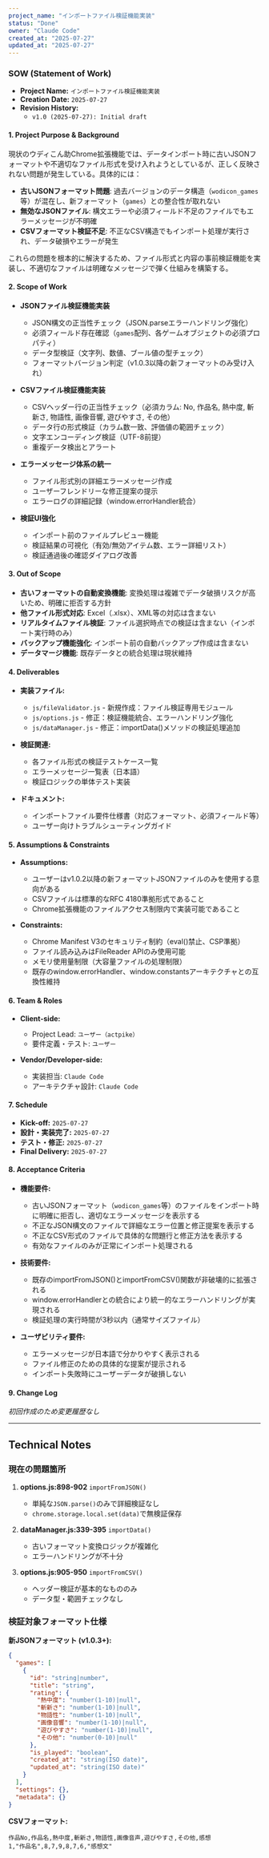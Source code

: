 ```yaml
---
project_name: "インポートファイル検証機能実装"
status: "Done"
owner: "Claude Code"
created_at: "2025-07-27"
updated_at: "2025-07-27"
---
```


### SOW (Statement of Work)

- **Project Name:** `インポートファイル検証機能実装`
- **Creation Date:** `2025-07-27`
- **Revision History:**
  - `v1.0 (2025-07-27): Initial draft`

#### 1. Project Purpose & Background

現状のウディこん助Chrome拡張機能では、データインポート時に古いJSONフォーマットや不適切なファイル形式を受け入れようとしているが、正しく反映されない問題が発生している。具体的には：

- **古いJSONフォーマット問題**: 過去バージョンのデータ構造（`wodicon_games`等）が混在し、新フォーマット（`games`）との整合性が取れない
- **無効なJSONファイル**: 構文エラーや必須フィールド不足のファイルでもエラーメッセージが不明確
- **CSVフォーマット検証不足**: 不正なCSV構造でもインポート処理が実行され、データ破損やエラーが発生

これらの問題を根本的に解決するため、ファイル形式と内容の事前検証機能を実装し、不適切なファイルは明確なメッセージで弾く仕組みを構築する。

#### 2. Scope of Work

- **JSONファイル検証機能実装**
  - JSON構文の正当性チェック（JSON.parseエラーハンドリング強化）
  - 必須フィールド存在確認（`games`配列、各ゲームオブジェクトの必須プロパティ）
  - データ型検証（文字列、数値、ブール値の型チェック）
  - フォーマットバージョン判定（v1.0.3以降の新フォーマットのみ受け入れ）
  
- **CSVファイル検証機能実装**
  - CSVヘッダー行の正当性チェック（必須カラム: No, 作品名, 熱中度, 斬新さ, 物語性, 画像音響, 遊びやすさ, その他）
  - データ行の形式検証（カラム数一致、評価値の範囲チェック）
  - 文字エンコーディング検証（UTF-8前提）
  - 重複データ検出とアラート

- **エラーメッセージ体系の統一**
  - ファイル形式別の詳細エラーメッセージ作成
  - ユーザーフレンドリーな修正提案の提示
  - エラーログの詳細記録（window.errorHandler統合）

- **検証UI強化**
  - インポート前のファイルプレビュー機能
  - 検証結果の可視化（有効/無効アイテム数、エラー詳細リスト）
  - 検証通過後の確認ダイアログ改善

#### 3. Out of Scope

- **古いフォーマットの自動変換機能**: 変換処理は複雑でデータ破損リスクが高いため、明確に拒否する方針
- **他ファイル形式対応**: Excel（.xlsx）、XML等の対応は含まない
- **リアルタイムファイル検証**: ファイル選択時点での検証は含まない（インポート実行時のみ）
- **バックアップ機能強化**: インポート前の自動バックアップ作成は含まない
- **データマージ機能**: 既存データとの統合処理は現状維持

#### 4. Deliverables

- **実装ファイル:**
  - `js/fileValidator.js` - 新規作成：ファイル検証専用モジュール
  - `js/options.js` - 修正：検証機能統合、エラーハンドリング強化
  - `js/dataManager.js` - 修正：importData()メソッドの検証処理追加

- **検証関連:**
  - 各ファイル形式の検証テストケース一覧
  - エラーメッセージ一覧表（日本語）
  - 検証ロジックの単体テスト実装

- **ドキュメント:**
  - インポートファイル要件仕様書（対応フォーマット、必須フィールド等）
  - ユーザー向けトラブルシューティングガイド

#### 5. Assumptions & Constraints

- **Assumptions:**
  - ユーザーはv1.0.2以降の新フォーマットJSONファイルのみを使用する意向がある
  - CSVファイルは標準的なRFC 4180準拠形式であること
  - Chrome拡張機能のファイルアクセス制限内で実装可能であること

- **Constraints:**
  - Chrome Manifest V3のセキュリティ制約（eval()禁止、CSP準拠）
  - ファイル読み込みはFileReader APIのみ使用可能
  - メモリ使用量制限（大容量ファイルの処理制限）
  - 既存のwindow.errorHandler、window.constantsアーキテクチャとの互換性維持

#### 6. Team & Roles

- **Client-side:**
  - Project Lead: `ユーザー（actpike）`
  - 要件定義・テスト: `ユーザー`

- **Vendor/Developer-side:**
  - 実装担当: `Claude Code`
  - アーキテクチャ設計: `Claude Code`

#### 7. Schedule

- **Kick-off:** `2025-07-27`
- **設計・実装完了:** `2025-07-27`
- **テスト・修正:** `2025-07-27`
- **Final Delivery:** `2025-07-27`

#### 8. Acceptance Criteria

- **機能要件:**
  - 古いJSONフォーマット（`wodicon_games`等）のファイルをインポート時に明確に拒否し、適切なエラーメッセージを表示する
  - 不正なJSON構文のファイルで詳細なエラー位置と修正提案を表示する
  - 不正なCSV形式のファイルで具体的な問題行と修正方法を表示する
  - 有効なファイルのみが正常にインポート処理される

- **技術要件:**
  - 既存のimportFromJSON()とimportFromCSV()関数が非破壊的に拡張される
  - window.errorHandlerとの統合により統一的なエラーハンドリングが実現される
  - 検証処理の実行時間が3秒以内（通常サイズファイル）

- **ユーザビリティ要件:**
  - エラーメッセージが日本語で分かりやすく表示される
  - ファイル修正のための具体的な提案が提示される
  - インポート失敗時にユーザーデータが破損しない

#### 9. Change Log

*初回作成のため変更履歴なし*

---

## Technical Notes

### 現在の問題箇所

1. **options.js:898-902** `importFromJSON()`
   - 単純な`JSON.parse()`のみで詳細検証なし
   - `chrome.storage.local.set(data)`で無検証保存

2. **dataManager.js:339-395** `importData()`
   - 古いフォーマット変換ロジックが複雑化
   - エラーハンドリングが不十分

3. **options.js:905-950** `importFromCSV()`
   - ヘッダー検証が基本的なもののみ
   - データ型・範囲チェックなし

### 検証対象フォーマット仕様

**新JSONフォーマット (v1.0.3+):**
```json
{
  "games": [
    {
      "id": "string|number",
      "title": "string",
      "rating": {
        "熱中度": "number(1-10)|null",
        "斬新さ": "number(1-10)|null", 
        "物語性": "number(1-10)|null",
        "画像音響": "number(1-10)|null",
        "遊びやすさ": "number(1-10)|null",
        "その他": "number(0-10)|null"
      },
      "is_played": "boolean",
      "created_at": "string(ISO date)",
      "updated_at": "string(ISO date)"
    }
  ],
  "settings": {},
  "metadata": {}
}
```

**CSVフォーマット:**
```csv
作品No,作品名,熱中度,斬新さ,物語性,画像音声,遊びやすさ,その他,感想
1,"作品名",8,7,9,8,7,6,"感想文"
```